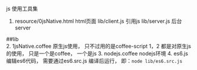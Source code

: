 js 使用工具集

1. resource/0jsNative.html html页面
    lib/client.js   引用js
    lib/server.js   后台server

##lib  
2. 1jsNative.coffee  原生js使用， 只不过用的是coffee-script 
  1，2 都是对原生js的使用， 只是一个是coffee， 一个是js
3.  nodejs.coffee nodejs环境
4. es6.js 编辑es6代码， 需要通过es6.src.js 编译后运行， 即：`node lib/es6.src.js `
